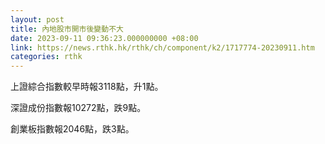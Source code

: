 ```yaml
---
layout: post
title: 內地股市開市後變動不大
date: 2023-09-11 09:36:23.000000000 +08:00
link: https://news.rthk.hk/rthk/ch/component/k2/1717774-20230911.htm
categories: rthk
---
```


上證綜合指數較早時報3118點，升1點。

深證成份指數報10272點，跌9點。

創業板指數報2046點，跌3點。
